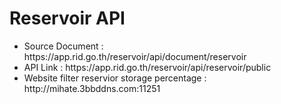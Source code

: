 # Reservoir API
<ul>
<li>Source Document : <a>https://app.rid.go.th/reservoir/api/document/reservoir</a></li>
<li>API Link : <a>https://app.rid.go.th/reservoir/api/reservoir/public</a></li>
<li>Website filter reservior storage percentage : <a>http://mihate.3bbddns.com:11251</a></li>
<ul>
